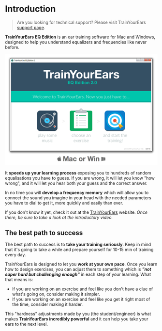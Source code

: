# Introduction

> Are you looking for technical support? Please visit TrainYourEars [support page](https://support.trainyourears.com/).

**TrainYourEars EQ Edition** is an ear training software for Mac and Windows, designed to help you understand equalizers and frequencies like never before.

![](.gitbook/assets/intro.png)

It **speeds up your learning process** exposing you to hundreds of random equalisations you have to guess. If you are wrong, it will let you know "how wrong", and it will let you hear both your guess and the correct answer.

In no time you will **develop a frequency memory** which will allow you to connect the sound you imagine in your head with the needed parameters you have to dial to get it, more quickly and easily than ever.

If you don't know it yet, check it out at the [TrainYourEars](https://www.trainyourears.com) website. _Once there, be sure to take a look at the introductory video._

## The best path to success

The best path to success is to **take your training seriously**. Keep in mind that it's going to take a while and prepare yourself for 10-15 min of training every day.

TrainYourEars is designed to let you **work at your own pace**. Once you learn how to design exercises, you can adjust them to something which is _**"not super hard but challenging enough"**_ in each step of your learning. What that means is:

* If you are working on an exercise and feel like you don't have a clue of what's going on, consider making it simpler.
* If you are working on an exercise and feel like you get it right most of the time, consider making it harder.

This "hardness" adjustments made by you \(the student/engineer\) is what makes **TrainYourEars incredibly powerful** and it can help you take your ears to the next level.

